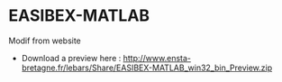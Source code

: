 EASIBEX-MATLAB
==============
Modif from website
- Download a preview here : http://www.ensta-bretagne.fr/lebars/Share/EASIBEX-MATLAB_win32_bin_Preview.zip
